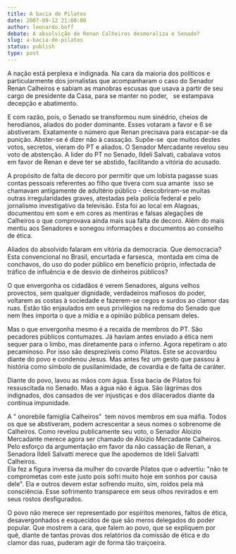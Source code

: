 ```yaml
---
title: A bacia de Pilatos
date: 2007-09-12 21:00:00
author: leonardo.boff
debate: A absolvição de Renan Calheiros desmoraliza o Senado?
slug: a-bacia-de-pilatos
status: publish 
type: post
---
```


  
A nação está perplexa e indignada. Na cara da maioria dos políticos e particularmente dos jornalistas que acompanharam o caso do Senador Renan Calheiros e sabiam as manobras escusas que usava a partir de seu cargo de presidente da Casa, para se manter no poder,   se estampava decepção e abatimento.   
  
E com razão, pois, o Senado se transformou num sinédrio, cheios de herodianos, aliados do poder dominante. Esses votaram a favor e 6 se abstiveram. Exatamente o número que Renan precisava para escapar-se da punição. Abster-se é dizer não à cassação. Supõe-se  que muitos destes votos, secretos, vieram do PT e aliados. O Senador Mercadante revelou seu voto de abstenção. A lider do PT no Senado, Ildeli Salvati, cabalava votos em favor de Renan e deve ter se abstido, facilitando a vitória do acusado.  
  
A propósito de falta de decoro por permitir que um lobista pagasse suas contas pessoais referentes ao filho que tivera com sua amante ­ isso se chamavam antigamente de adultério público - descobriram-se muitas outras irregularidades graves, atestadas pela polícia federal e pelo jornalismo investigativo da televisão. Esta foi ao local em Alagoas, documentou em som e em cores as mentiras e falsas alegações de Calheiros o que comprovava ainda mais sua falta de decoro. Além do mais mentiu aos Senadores e sonegou informações e documentos ao conselho de ética.  
  
Aliados do absolvido falaram em vitória da democracia. Que democracia? Esta convencional no Brasil, encurtada e farsesca,  montada em cima de conchavos, do uso do poder público em benefício próprio, infectada de tráfico de influência e de desvio de dinheiros públicos?  
  
O que envergonha os cidadãos é verem Senadores, alguns velhos provectos, sem qualquer dignidade, verdadeiros mafiosos do poder, voltarem as costas à sociedade e fazerem-se cegos e surdos ao clamor das ruas. Estão tão enjaulados em seus privilégios na redoma do Senado que nem lhes importa o que a mídia e a opinião pública pensam deles.  
  
Mas o que envergonha mesmo é a recaída de membros do PT. São pecadores públicos contumazes. Já haviam antes enviado a ética nem sequer para o limbo, mas diretamente para o inferno. Agora repetiram o ato pecaminoso. Por isso são desprezíveis como Pilatos. Este se acovardou diante do povo e condenou Jesus. Mas antes fez um gesto que passou à história como símbolo de pusilanimidade, de covardia e de falta de caráter.   
  
Diante do povo, lavou as mãos com água. Essa bacia de Pilatos foi ressuscitada no Senado. Mas a água não é água. São lágrimas dos indignados, dos cansados de ver injustiças e dos dilacerados diante da contínua impunidade.  
  
A " onorebile famiglia Calheiros"  tem novos membros em sua máfia. Todos os que se abstiveram, podem acrescentar a seus nomes o sobrenome de Calheiros. Como revelou publicamente seu voto, o Senador Aloizio Mercadante merece agora ser chamado de Aloizio Mercadante Calheiros. Pelo esforço da argumentação em favor da não cassação de Renan, a Senadora Ildeli Salvatti merece que lhe apodemos de Ideli Salvatti Calheiros.   
Ela fez a figura inversa da mulher do covarde Pilatos que o advertiu: "não te comprometas com este justo pois sofri muito hoje em sonhos por causa dele". Ela e outros devem estar sofrendo muito, sim, roídos pela má consciência. Esse sofrimento transparece em seus olhos revirados e em seus rostos desfigurados.  
  
O povo não merece ser representado por espíritos menores, faltos de ética, desavergonhados e esquecidos de que são meros delegados do poder popular. Que mostrem a cara, que falem ao povo, que se expliquem por quê, diante de tantas provas dos relatórios da comissão de ética e do clamor das ruas, puderam agir de forma tão traiçoeira.  
  

